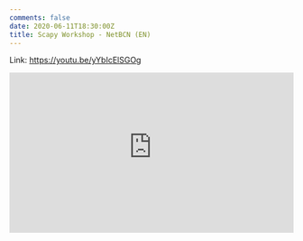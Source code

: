 ```yaml
---
comments: false
date: 2020-06-11T18:30:00Z
title: Scapy Workshop - NetBCN (EN)
---
```


Link: https://youtu.be/yYbIcElSGOg

<div style="position: relative; padding-bottom: 56.25%; height: 0; overflow: hidden;">
  <iframe src="https://www.youtube-nocookie.com/embed/yYbIcElSGOg" style="position: absolute; top: 0; left: 0; width: 100%; height: 100%; border:0;"></iframe>
</div>